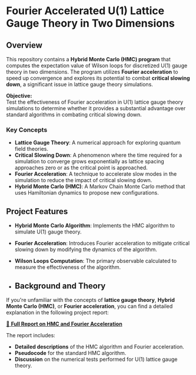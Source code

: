 # **Fourier Accelerated U(1) Lattice Gauge Theory in Two Dimensions**


## **Overview**
This repository contains a **Hybrid Monte Carlo (HMC) program** that computes the expectation value of Wilson loops for discretized U(1) gauge theory in two dimensions. The program utilizes **Fourier acceleration** to speed up convergence and explores its potential to combat **critical slowing down**, a significant issue in lattice gauge theory simulations.

**Objective:**  
Test the effectiveness of Fourier acceleration in U(1) lattice gauge theory simulations to determine whether it provides a substantial advantage over standard algorithms in combating critical slowing down.

### **Key Concepts**
- **Lattice Gauge Theory**: A numerical approach for exploring quantum field theories.
- **Critical Slowing Down**: A phenomenon where the time required for a simulation to converge grows exponentially as lattice spacing approaches zero or as the critical point is approached.
- **Fourier Acceleration**: A technique to accelerate slow modes in the simulation to reduce the impact of critical slowing down.
- **Hybrid Monte Carlo (HMC)**: A Markov Chain Monte Carlo method that uses Hamiltonian dynamics to propose new configurations.

## **Project Features**
- **Hybrid Monte Carlo Algorithm**: Implements the HMC algorithm to simulate U(1) gauge theory.
- **Fourier Acceleration**: Introduces Fourier acceleration to mitigate critical slowing down by modifying the dynamics of the algorithm.
- **Wilson Loops Computation**: The primary observable calculated to measure the effectiveness of the algorithm.

- ## **Background and Theory**

If you're unfamiliar with the concepts of **lattice gauge theory**, **Hybrid Monte Carlo (HMC)**, or **Fourier acceleration**, you can find a detailed explanation in the following project report:

[📄 **Full Report on HMC and Fourier Acceleration**](https://drive.google.com/file/d/1TSl3n5FtMvDfum35ly6HxnjRsgCGJFML/view?usp=sharing)

The report includes:
- **Detailed descriptions** of the HMC algorithm and Fourier acceleration.
- **Pseudocode** for the standard HMC algorithm.
- **Discussion** on the numerical tests performed for U(1) lattice gauge theory.
